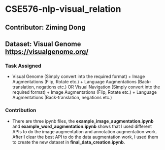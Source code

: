 # CSE576-nlp-visual_relation 
## Contributor: Ziming Dong ##
## Dataset: Visual Genome https://visualgenome.org/ ##
### Task Assigned
* Visual Genome (Simply convert into the required format) + Image Augmentations (Flip, Rotate etc.) +  Language Augmentations (Back-translation, negations etc.) OR Visual Navigation (Simply convert into the required format) + Image Augmentations (Flip, Rotate etc.) +  Language Augmentations (Back-translation, negations etc.) 
### Contribution
* There are three ipynb files, the **example_image_augmentation.ipynb** and **example_word_augmentation.ipynb** shows that I used different APIs to do the image augmentation and annotation augmentation work. After I clear the best API to do the data augmentation work, I used them to create the new dataset in **final_data_creation.ipynb**.
